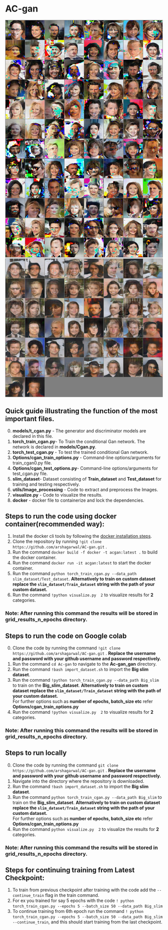 # AC-gan
![Image](https://github.com/arshagarwal/AC-gan/blob/master/Results/grid_result_14thin.png)
![Image2](https://github.com/arshagarwal/AC-gan/blob/master/Results/grid_result_240thin.png)

## Quick guide illustrating  the function of the most important files.
0. **models/t_cgan.py** - The generator and discriminator models are declared in this file.
1. **torch_train_cgan.py**- To Train the conditional Gan network. The network is declared in **models/Cgan.py**.
2. **torch_test_cgan.py** - To test the trained conditional Gan network.
3. **Options/cgan_train_options.py** - Command-line options/arguments for train_cgan0.py file.
4. **Options/cgan_test_options.py**- Command-line options/arguments for test_cgan.py file.
5. **slim_dataset**- Dataset consisting of **Train_dataset** and **Test_dataset** for training and testing respectively.
6. **utils/Image_processing** - Code to extract and preprocess the Images.
7. **visualize.py** - Code to visualize the results.
8. **docker** - docker file to containerize and lock the dependencies.

## Steps to run the code using docker container(recommended way):
1. Install the docker cli tools by following the [docker installation steps](https://docs.docker.com/engine/install/ubuntu/).
2. Clone the repository by running `!git clone https://github.com/arshagarwal/AC-gan.git` .
3. Run the command `docker build -f docker -t acgan:latest .` to build the docker container. 
4. Run the command `docker run -it acgan:latest` to start the docker container.
5. Run the command `python torch_train_cgan.py --data_path slim_dataset/Test_dataset`. 
**Alternatively to train on custom dataset replace the `slim_dataset/Train_dataset` string with the path of your custom dataset.** 
6. Run the command `!python visualize.py  2` to visualize results for **2** categories. 
### Note: After running this command the results will be stored in **grid_results_n_epochs** directory. 


## Steps to run the code on Google colab
0. Clone the code by running the command `!git clone https://github.com/arshagarwal/AC-gan.git` . 
   **Replace the username and password with your github username and password respectively.**
1. Run the command `cd Ac-gan` to navigate to the **Ac-gan_gan** directory.
2. Run the command `!bash import_dataset.sh` to import the **Big slim dataset**. 
3. Run the command `!python torch_train_cgan.py --data_path Big_slim` to train on the **Big_slim_dataset**. 
**Alternatively to train on custom dataset replace the `slim_dataset/Train_dataset` string with the path of your custom dataset.**  
  For further options such as **number of epochs, batch_size etc** refer **Options/cgan_train_options.py**
4. Run the command `!python visualize.py  2` to visualize results for **2** categories. 
### Note: After running this command the results will be stored in **grid_results_n_epochs** directory. 

## Steps to run locally
0. Clone the code by running the command `git clone https://github.com/arshagarwal/AC-gan.git` . 
   **Replace the username and password with your github username and password respectively.**
1. Navigate into the directory where the repository is downloaded.
2. Run the command `!bash import_dataset.sh` to import the **Big slim dataset**.
3. Run the command `python torch_train_cgan.py --data_path Big_slim` to train on the **Big_slim_dataset**. 
**Alternatively to train on custom dataset replace the `slim_dataset/Train_dataset` string with the path of your custom dataset.**  
  For further options such as **number of epochs, batch_size etc** refer **Options/cgan_train_options.py**
4. Run the command `python visualize.py  2` to visualize the results for **2** categories. 
### Note: After running this command the results will be stored in **grid_results_n_epochs** directory.

## Steps for continuing training from Latest Checkpoint:
1. To train from previous checkpoint after training with the code add the `--continue_train` flag in the train command.
2. For ex you trained for say 5 epochs with the code 
`! python torch_train_cgan.py --epochs 5 --batch_size 50 --data_path Big_slim`
3. To continue training from 6th epoch run the command `! python torch_train_cgan.py --epochs 5 --batch_size 50 --data_path Big_slim --continue_train`, and this should start training from the last checkpoint.
